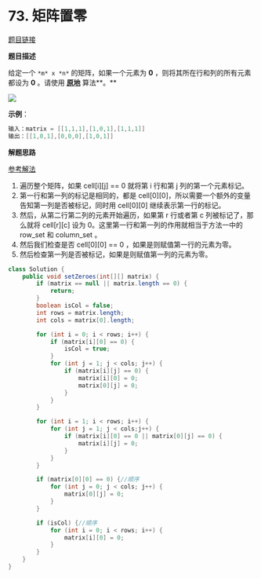 # 73. 矩阵置零

[题目链接](https://leetcode.cn/problems/set-matrix-zeroes/)

**题目描述**

给定一个 `*m* x *n*` 的矩阵，如果一个元素为 **0** ，则将其所在行和列的所有元素都设为 **0** 。请使用 **[原地](http://baike.baidu.com/item/原地算法)** 算法**。**

![](http://img.dabin-coder.cn/image/image-20221121020953873.png)

**示例**：

```java
输入：matrix = [[1,1,1],[1,0,1],[1,1,1]]
输出：[[1,0,1],[0,0,0],[1,0,1]]
```

**解题思路**

[参考解法](https://leetcode-cn.com/problems/set-matrix-zeroes/solution/ju-zhen-zhi-ling-by-leetcode/)

1. 遍历整个矩阵，如果 cell[i][j] == 0 就将第 i 行和第 j 列的第一个元素标记。
2. 第一行和第一列的标记是相同的，都是 cell[0][0]，所以需要一个额外的变量告知第一列是否被标记，同时用 cell[0][0] 继续表示第一行的标记。
3. 然后，从第二行第二列的元素开始遍历，如果第 r 行或者第 c 列被标记了，那么就将 cell[r][c] 设为 0。这里第一行和第一列的作用就相当于方法一中的 row_set 和 column_set 。
4. 然后我们检查是否 cell[0][0] == 0 ，如果是则赋值第一行的元素为零。
5. 然后检查第一列是否被标记，如果是则赋值第一列的元素为零。

```java
class Solution {
    public void setZeroes(int[][] matrix) {
        if (matrix == null || matrix.length == 0) {
            return;
        }
        boolean isCol = false;
        int rows = matrix.length;
        int cols = matrix[0].length;

        for (int i = 0; i < rows; i++) {
            if (matrix[i][0] == 0) {
                isCol = true;
            }
            for (int j = 1; j < cols; j++) {
                if (matrix[i][j] == 0) {
                    matrix[i][0] = 0;
                    matrix[0][j] = 0;
                }
            }
        }

        for (int i = 1; i < rows; i++) {
            for (int j = 1; j < cols;j++) {
                if (matrix[i][0] == 0 || matrix[0][j] == 0) {
                    matrix[i][j] = 0;
                }
            }
        }

        if (matrix[0][0] == 0) {//顺序
            for (int j = 0; j < cols; j++) {
                matrix[0][j] = 0;
            }
        }

        if (isCol) {//顺序
            for (int i = 0; i < rows; i++) {
                matrix[i][0] = 0;
            }
        }
    }
}
```





